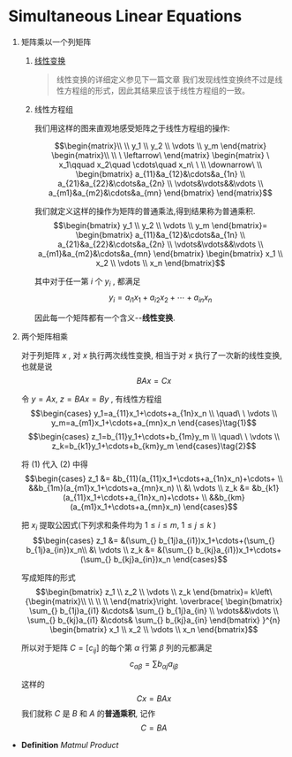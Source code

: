 # Simultaneous Linear Equations

1. 矩阵乘以一个列矩阵

    1. [线性变换](linear_map#linear-map)

        > 线性变换的详细定义参见下一篇文章
        我们发现线性变换终不过是线性方程组的形式，因此其结果应该于线性方程组的一致。

    2. 线性方程组

        我们用这样的图来直观地感受矩阵之于线性方程组的操作:

        $$\begin{matrix}\\ \\ y_1 \\ y_2 \\ \vdots \\ y_m
        \end{matrix}
        \begin{matrix}\\ \\ \ \leftarrow\ \end{matrix}
        \begin{matrix}
          \ x_1\qquad x_2\quad \cdots\quad x_n\ \ \\
          \downarrow\ \\
        \begin{bmatrix}
          a_{11}&a_{12}&\cdots&a_{1n} \\
          a_{21}&a_{22}&\cdots&a_{2n} \\
          \vdots&\vdots&&\vdots \\
          a_{m1}&a_{m2}&\cdots&a_{mn}
        \end{bmatrix}
        \end{matrix}$$

        我们就定义这样的操作为矩阵的普通乘法,得到结果称为普通乘积.
        $$\begin{bmatrix}
        y_1 \\ y_2 \\ \vdots \\ y_m
        \end{bmatrix}=
        \begin{bmatrix}
          a_{11}&a_{12}&\cdots&a_{1n} \\
          a_{21}&a_{22}&\cdots&a_{2n} \\
          \vdots&\vdots&&\vdots \\
          a_{m1}&a_{m2}&\cdots&a_{mn}
        \end{bmatrix}
        \begin{bmatrix}
          x_1 \\ x_2 \\ \vdots \\ x_n
        \end{bmatrix}$$

        其中对于任一第 $i$ 个 $y_i$ , 都满足
        $$y_i=a_{i1}x_1+a_{i2}x_2+\cdots+a_{in}x_n$$

        因此每一个矩阵都有一个含义--**线性变换**.

2. 两个矩阵相乘

    对于列矩阵 $x$ , 对 $x$ 执行两次线性变换, 相当于对 $x$ 执行了一次新的线性变换, 也就是说
    $$BAx=Cx$$

    令 $y=Ax,\ z=BAx=By$ , 有线性方程组
    $$\begin{cases}
      y_1=a_{11}x_1+\cdots+a_{1n}x_n \\
      \quad\ \ \vdots \\
      y_m=a_{m1}x_1+\cdots+a_{mn}x_n
    \end{cases}\tag{1}$$
    $$\begin{cases}
      z_1=b_{11}y_1+\cdots+b_{1m}y_m \\
      \quad\ \ \vdots \\
      z_k=b_{k1}y_1+\cdots+b_{km}y_m
    \end{cases}\tag{2}$$

    将 $(1)$ 代入 $(2)$ 中得
    $$\begin{cases}
      z_1 &= &b_{11}(a_{11}x_1+\cdots+a_{1n}x_n)+\cdots+ \\
      &&b_{1m}(a_{m1}x_1+\cdots+a_{mn}x_n) \\
      &\ \vdots \\
      z_k &= &b_{k1}(a_{11}x_1+\cdots+a_{1n}x_n)+\cdots+ \\
      &&b_{km}(a_{m1}x_1+\cdots+a_{mn}x_n)
    \end{cases}$$

    把 $x_i$ 提取公因式(下列求和条件均为 $1\le i\le m,\ 1\le j\le k$ )
    $$\begin{cases}
      z_1 &= &(\sum_{} b_{1j}a_{i1})x_1+\cdots+(\sum_{} b_{1j}a_{in})x_n\\
      &\ \vdots \\
      z_k &= &(\sum_{} b_{kj}a_{i1})x_1+\cdots+(\sum_{} b_{kj}a_{in})x_n
    \end{cases}$$

    写成矩阵的形式
    $$\begin{bmatrix}
        z_1 \\ z_2 \\ \vdots \\ z_k
    \end{bmatrix}=
    k\left\{\begin{matrix}\\ \\ \\ \\
    \end{matrix}\right.
    \overbrace{
    \begin{bmatrix}
      \sum_{} b_{1j}a_{i1} &\cdots& \sum_{} b_{1j}a_{in} \\
      \vdots&&\vdots \\
      \sum_{} b_{kj}a_{i1} &\cdots& \sum_{} b_{kj}a_{in}
    \end{bmatrix}
    }^{n}
    \begin{bmatrix}
      x_1 \\ x_2 \\ \vdots \\ x_n
    \end{bmatrix}$$

    所以对于矩阵 $C=[c_{ij}]$ 的每个第 $\alpha$ 行第 $\beta$ 列的元都满足
    $$c_{\alpha \beta}=\sum_{} b_{\alpha j}a_{i \beta}$$

    这样的 $$Cx=BAx$$
    我们就称 $C$ 是 $B$ 和 $A$ 的**普通乘积**, 记作
    $$C=BA$$

- **Definition** *Matmul Product*
